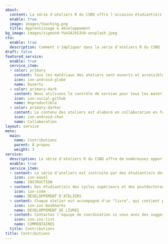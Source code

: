```yaml
---
about:
  content: La série d'ateliers R du CSBQ offre l'occasion étudiant(e)s des cycles supérieurs et des postdoctorant(e)s du CSBQ d'améliorer leurs capacités d'enseignement et d'apprentissage par la présentation et le développement d'ateliers de statistique et de programmation. Nous apprécions énormément les contributions apportées à la série, et nous comptons sur l'engagement de la communauté du CSBQ pour améliorer constamment nos ateliers. Pour encourager les contributions de la communauté, nous gardons nos ateliers en libre accès, reproductibles, et encourageons la collaboration entre les contributeurs et contributrices. <br><br><b>Le CSBQ offre des <a href = "https://qcbs.ca/fr/bourses/prix-dapprentissage-et-de-developpement-pad/">Prix d'Apprentissage et de Développement (PAD)</a> pour soutenir étudiant(e)s des cycles supérieurs et des postdoctorant(e)s du CSBQ qui instruisent ou développent des ateliers.</b> Nous accueillons également les commentaires volontaires de la communauté pour garder les ateliers à jour et aussi utiles que possible!
  enable: true
  image: images/teaching.png
  title: Apprentissage & développement
bg_image: images/sigmund-YUuSAJkS3U4-unsplash.jpeg
cta:
  enable: true
  description: Comment s'impliquer dans la série d'ateliers R du CSBQ
draft: false
featured_service:
  enable: true
  service_item:
  - color: primary
    content: Tous les matériaux des ateliers sont ouverts et accessibles toute l'année.
    icon: ion-android-globe
    name: Ouverts
  - color: primary-dark
    content: Nous utilisons le contrôle de version pour tous les matériaux de l'atelier pour assurer la reproductibilité.
    icon: ion-social-github
    name: Reproductible
  - color: primary-darker
    content: Le contenu des ateliers est élaboré en collaboration en fonction des commentaires de la communauté.
    icon: ion-android-chat
    name: Collaboration
layout: service
menu:
  main:
    name: Contributions
    parent: À propos
    weight: 3
service:
  description: La série d'ateliers R du CSBQ offre de nombreuses opportunités d'apprentissage pour toute la communauté du CSBQ. Que vous soyez intéressé à développer vos capacités d'enseignement, à améliorer vos compétences techniques, ou à travailler en collaboration avec un large réseau étudiant(e)s des cycles supérieurs et des postdoctorant(e)s du CSBQ, il y a <b>toujours</b> de la place pour vos contributions. <br><br><b>Le CSBQ offre des <a href = "https://qcbs.ca/fr/bourses/prix-dapprentissage-et-de-developpement-pad/">Prix d'Apprentissage et de Développement (PAD)</a> pour soutenir étudiant(e)s des cycles supérieurs et des postdoctorant(e)s du CSBQ qui instruisent ou développent des ateliers.</b> Nous accueillons également les commentaires volontaires de la communauté pour garder les ateliers à jour et aussi utiles que possible!<br>
  enable: true
  service_item:
  - content: La série d'ateliers est instruite par des étudiant(e)s des cycles supérieurs et des postdoctorant(e)s du CSBQ, en anglais et en français, chaque année. Les instructeurs et instructrices reçoivent un <b><a href = "https://qcbs.ca/fr/bourses/prix-dapprentissage-et-de-developpement-pad/">Prix d'Apprentissage et de Développement (PAD)</a></b>.
    icon: ion-easel
    name: INSTRUCTION
  - content: Des étudiant(e)s des cycles supérieurs et des postdoctorant(e)s améliorer constamment nos présentations, qui sont toutes rédigées en RMarkdown et hébergées sur notre GitHub. Les développeurs et développeuses de présentations reçoivent un <b><a href = "https://qcbs.ca/fr/bourses/prix-dapprentissage-et-de-developpement-pad/">Prix d'Apprentissage et de Développement (PAD)</a></b>.
    icon: ion-code
    name: DÉVELOPPEMENT D'ATELIERS
  - content: Chaque atelier est accompagné d'un "livre", qui contient plus d'explications et un code que vous pouvez essayer à votre rythme. Les développeurs et développeuses de livres reçoivent un <b><a href = "https://qcbs.ca/fr/bourses/prix-dapprentissage-et-de-developpement-pad/">Prix d'Apprentissage et de Développement (PAD)</a></b>.
    icon: ion-ios-bookmarks
    name: DÉVELOPPEMENT DE LIVRES
  - content: Contactez l'équipe de coordination si vous avez des suggestions, des commentaires ou des questions sur la série d'ateliers R du CSBQ. Si vous souhaitez signaler des problèmes spécifiques à un atelier (coquilles, erreurs, clarifications), veuillez ouvrir un problème sur notre <a href = "https://github.com/QCBSRworkshops">GitHub</a> pour nous en informer!
    icon: ion-ios-list
    name: COMMENTAIRES
  title: Contributions
title: Contributions
---
```

